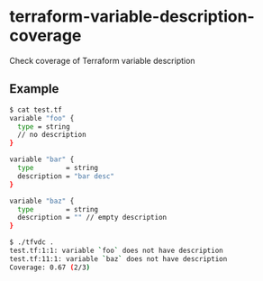 # terraform-variable-description-coverage

Check coverage of Terraform variable description

## Example

```bash
$ cat test.tf
variable "foo" {
  type = string
  // no description
}

variable "bar" {
  type        = string
  description = "bar desc"
}

variable "baz" {
  type        = string
  description = "" // empty description
}
```

```bash
$ ./tfvdc .
test.tf:1:1: variable `foo` does not have description
test.tf:11:1: variable `baz` does not have description
Coverage: 0.67 (2/3)
```
